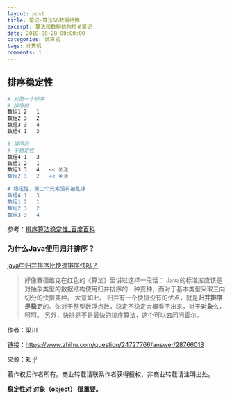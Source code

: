 ```yaml
---
layout: post
title: 笔记-算法&&数据结构
excerpt: 算法和数据结构相关笔记
date: 2018-08-28 00:00:00
categories: 计算机
tags: 计算机
comments: 1
---
```


## 排序稳定性

```bash
# 对第一个排序
# 排序前
数组1	2	1
数组2	3	2
数组3	3	4
数组4 1	3

# 排序后
# 不稳定性
数组4 1	3
数组1	2	1
数组3	3	4	<< 关注
数组2	3	2   << 关注

# 稳定性，第二个元素没有被乱序
数组4 1	3
数组1	2	1
数组2	3	2   
数组3	3	4	
```

参考：[排序算法稳定性_百度百科](https://baike.baidu.com/item/%E6%8E%92%E5%BA%8F%E7%AE%97%E6%B3%95%E7%A8%B3%E5%AE%9A%E6%80%A7)

### 为什么Java使用归并排序？

[java中归并排序比快速排序快吗？](https://www.zhihu.com/question/24727766)

> 好像赛德维克在红色的《算法》里讲过这样一段话：
> Java的标准库应该是对抽象类型的数据结构使用归并排序的一种变种，而对于基本类型采取三向切分的快排变种。
> 大意如此。
> 归并有一个快排没有的优点，就是**归并排序是稳定**的。你对于整型数浮点数，稳定不稳定大概看不出来，对于**对象**么，呵呵。
> 另外，快排是不是最快的排序算法，这个可以去问问霍尔。

作者：梁川

链接：https://www.zhihu.com/question/24727766/answer/28766013

来源：知乎

著作权归作者所有。商业转载请联系作者获得授权，非商业转载请注明出处。

**稳定性对 对象（object） 很重要。**